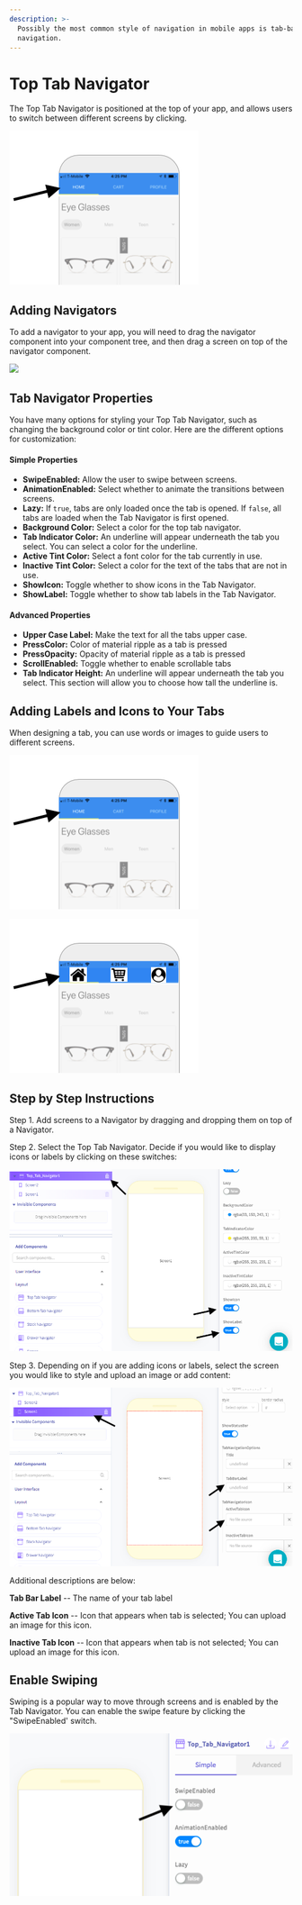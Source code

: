 ```yaml
---
description: >-
  Possibly the most common style of navigation in mobile apps is tab-based
  navigation.
---
```


# Top Tab Navigator

The Top Tab Navigator is positioned at the top of your app, and allows users to switch between different screens by clicking. 

![](.gitbook/assets/image%20%28112%29.png)

## Adding Navigators

To add a navigator to your app, you will need to drag the navigator component into your component tree, and then drag a screen on top of the navigator component. 

![](.gitbook/assets/ezgif.com-video-to-gif-6%20%281%29.gif)

## Tab Navigator Properties

You have many options for styling your Top Tab Navigator, such as changing the background color or tint color. Here are the different options for customization:

#### Simple Properties

* **SwipeEnabled:** Allow the user to swipe between screens.
* **AnimationEnabled:** Select whether to animate the transitions between screens.
* **Lazy:** If `true`, tabs are only loaded once the tab is opened. If `false`, all tabs are loaded when the Tab Navigator is first opened.
* **Background Color:** Select a color for the top tab navigator. 
* **Tab Indicator Color:** An underline will appear underneath the tab you select. You can select a color for the underline. 
* **Active Tint Color:** Select a font color for the tab currently in use.
* **Inactive Tint Color:** Select a color for the text of the tabs that are not in use. 
* **ShowIcon:** Toggle whether to show icons in the Tab Navigator.
* **ShowLabel:** Toggle whether to show tab labels in the Tab Navigator.

#### Advanced Properties

* **Upper Case Label:** Make the text for all the tabs upper case. 
* **PressColor:** Color of material ripple as a tab is pressed
* **PressOpacity:** Opacity of material ripple as a tab is pressed
* **ScrollEnabled:** Toggle whether to enable scrollable tabs
* **Tab Indicator Height:** An underline will appear underneath the tab you select. This section will allow you to choose how tall the underline is.

## Adding Labels and Icons to Your Tabs 

When designing a tab, you can use words or images to guide users to different screens. 

![Using Words](.gitbook/assets/image%20%28112%29.png)

![Using Images](.gitbook/assets/image%20%2854%29.png)

## Step by Step Instructions

Step 1. Add screens to a Navigator by dragging and dropping them on top of a Navigator.

Step 2. Select the Top Tab Navigator. Decide if you would like to display icons or labels by clicking on these switches:

![](.gitbook/assets/image%20%2844%29.png)

Step 3. Depending on if you are adding icons or labels, select the screen you would like to style and upload an image or add content:

![](.gitbook/assets/image%20%2872%29.png)

Additional descriptions are below:

**Tab Bar Label** -- The name of your tab label

**Active Tab Icon** -- Icon that appears when tab is selected; You can upload an image for this icon.

**Inactive Tab Icon** --  Icon that appears when tab is not selected; You can upload an image for this icon.

## Enable Swiping

Swiping is a popular way to move through screens and is enabled by the Tab Navigator. You can enable the swipe feature by clicking the "SwipeEnabled' switch. 

![](.gitbook/assets/image%20%2864%29.png)

